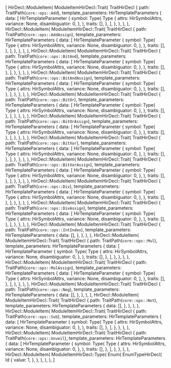 [
    HirDecl::ModuleItem(
        ModuleItemHirDecl::Trait(
            TraitHirDecl {
                path: TraitPath(`core::ops::Add`),
                template_parameters: HirTemplateParameters {
                    data: [
                        HirTemplateParameter {
                            symbol: Type(
                                Type {
                                    attrs: HirSymbolAttrs,
                                    variance: None,
                                    disambiguator: 0,
                                },
                            ),
                            traits: [],
                        },
                    ],
                },
            },
        ),
    ),
    HirDecl::ModuleItem(
        ModuleItemHirDecl::Trait(
            TraitHirDecl {
                path: TraitPath(`core::ops::AddAssign`),
                template_parameters: HirTemplateParameters {
                    data: [
                        HirTemplateParameter {
                            symbol: Type(
                                Type {
                                    attrs: HirSymbolAttrs,
                                    variance: None,
                                    disambiguator: 0,
                                },
                            ),
                            traits: [],
                        },
                    ],
                },
            },
        ),
    ),
    HirDecl::ModuleItem(
        ModuleItemHirDecl::Trait(
            TraitHirDecl {
                path: TraitPath(`core::ops::BitAnd`),
                template_parameters: HirTemplateParameters {
                    data: [
                        HirTemplateParameter {
                            symbol: Type(
                                Type {
                                    attrs: HirSymbolAttrs,
                                    variance: None,
                                    disambiguator: 0,
                                },
                            ),
                            traits: [],
                        },
                    ],
                },
            },
        ),
    ),
    HirDecl::ModuleItem(
        ModuleItemHirDecl::Trait(
            TraitHirDecl {
                path: TraitPath(`core::ops::BitAndAssign`),
                template_parameters: HirTemplateParameters {
                    data: [
                        HirTemplateParameter {
                            symbol: Type(
                                Type {
                                    attrs: HirSymbolAttrs,
                                    variance: None,
                                    disambiguator: 0,
                                },
                            ),
                            traits: [],
                        },
                    ],
                },
            },
        ),
    ),
    HirDecl::ModuleItem(
        ModuleItemHirDecl::Trait(
            TraitHirDecl {
                path: TraitPath(`core::ops::BitOr`),
                template_parameters: HirTemplateParameters {
                    data: [
                        HirTemplateParameter {
                            symbol: Type(
                                Type {
                                    attrs: HirSymbolAttrs,
                                    variance: None,
                                    disambiguator: 0,
                                },
                            ),
                            traits: [],
                        },
                    ],
                },
            },
        ),
    ),
    HirDecl::ModuleItem(
        ModuleItemHirDecl::Trait(
            TraitHirDecl {
                path: TraitPath(`core::ops::BitOrAssign`),
                template_parameters: HirTemplateParameters {
                    data: [
                        HirTemplateParameter {
                            symbol: Type(
                                Type {
                                    attrs: HirSymbolAttrs,
                                    variance: None,
                                    disambiguator: 0,
                                },
                            ),
                            traits: [],
                        },
                    ],
                },
            },
        ),
    ),
    HirDecl::ModuleItem(
        ModuleItemHirDecl::Trait(
            TraitHirDecl {
                path: TraitPath(`core::ops::BitXor`),
                template_parameters: HirTemplateParameters {
                    data: [
                        HirTemplateParameter {
                            symbol: Type(
                                Type {
                                    attrs: HirSymbolAttrs,
                                    variance: None,
                                    disambiguator: 0,
                                },
                            ),
                            traits: [],
                        },
                    ],
                },
            },
        ),
    ),
    HirDecl::ModuleItem(
        ModuleItemHirDecl::Trait(
            TraitHirDecl {
                path: TraitPath(`core::ops::BitXorAssign`),
                template_parameters: HirTemplateParameters {
                    data: [
                        HirTemplateParameter {
                            symbol: Type(
                                Type {
                                    attrs: HirSymbolAttrs,
                                    variance: None,
                                    disambiguator: 0,
                                },
                            ),
                            traits: [],
                        },
                    ],
                },
            },
        ),
    ),
    HirDecl::ModuleItem(
        ModuleItemHirDecl::Trait(
            TraitHirDecl {
                path: TraitPath(`core::ops::Div`),
                template_parameters: HirTemplateParameters {
                    data: [
                        HirTemplateParameter {
                            symbol: Type(
                                Type {
                                    attrs: HirSymbolAttrs,
                                    variance: None,
                                    disambiguator: 0,
                                },
                            ),
                            traits: [],
                        },
                    ],
                },
            },
        ),
    ),
    HirDecl::ModuleItem(
        ModuleItemHirDecl::Trait(
            TraitHirDecl {
                path: TraitPath(`core::ops::DivAssign`),
                template_parameters: HirTemplateParameters {
                    data: [
                        HirTemplateParameter {
                            symbol: Type(
                                Type {
                                    attrs: HirSymbolAttrs,
                                    variance: None,
                                    disambiguator: 0,
                                },
                            ),
                            traits: [],
                        },
                    ],
                },
            },
        ),
    ),
    HirDecl::ModuleItem(
        ModuleItemHirDecl::Trait(
            TraitHirDecl {
                path: TraitPath(`core::ops::IntIndex`),
                template_parameters: HirTemplateParameters {
                    data: [],
                },
            },
        ),
    ),
    HirDecl::ModuleItem(
        ModuleItemHirDecl::Trait(
            TraitHirDecl {
                path: TraitPath(`core::ops::Mul`),
                template_parameters: HirTemplateParameters {
                    data: [
                        HirTemplateParameter {
                            symbol: Type(
                                Type {
                                    attrs: HirSymbolAttrs,
                                    variance: None,
                                    disambiguator: 0,
                                },
                            ),
                            traits: [],
                        },
                    ],
                },
            },
        ),
    ),
    HirDecl::ModuleItem(
        ModuleItemHirDecl::Trait(
            TraitHirDecl {
                path: TraitPath(`core::ops::MulAssign`),
                template_parameters: HirTemplateParameters {
                    data: [
                        HirTemplateParameter {
                            symbol: Type(
                                Type {
                                    attrs: HirSymbolAttrs,
                                    variance: None,
                                    disambiguator: 0,
                                },
                            ),
                            traits: [],
                        },
                    ],
                },
            },
        ),
    ),
    HirDecl::ModuleItem(
        ModuleItemHirDecl::Trait(
            TraitHirDecl {
                path: TraitPath(`core::ops::Neg`),
                template_parameters: HirTemplateParameters {
                    data: [],
                },
            },
        ),
    ),
    HirDecl::ModuleItem(
        ModuleItemHirDecl::Trait(
            TraitHirDecl {
                path: TraitPath(`core::ops::Not`),
                template_parameters: HirTemplateParameters {
                    data: [],
                },
            },
        ),
    ),
    HirDecl::ModuleItem(
        ModuleItemHirDecl::Trait(
            TraitHirDecl {
                path: TraitPath(`core::ops::Sub`),
                template_parameters: HirTemplateParameters {
                    data: [
                        HirTemplateParameter {
                            symbol: Type(
                                Type {
                                    attrs: HirSymbolAttrs,
                                    variance: None,
                                    disambiguator: 0,
                                },
                            ),
                            traits: [],
                        },
                    ],
                },
            },
        ),
    ),
    HirDecl::ModuleItem(
        ModuleItemHirDecl::Trait(
            TraitHirDecl {
                path: TraitPath(`core::ops::Unveil`),
                template_parameters: HirTemplateParameters {
                    data: [
                        HirTemplateParameter {
                            symbol: Type(
                                Type {
                                    attrs: HirSymbolAttrs,
                                    variance: None,
                                    disambiguator: 0,
                                },
                            ),
                            traits: [],
                        },
                    ],
                },
            },
        ),
    ),
    HirDecl::ModuleItem(
        ModuleItemHirDecl::Type(
            Enum(
                EnumTypeHirDecl(
                    Id {
                        value: 1,
                    },
                ),
            ),
        ),
    ),
]